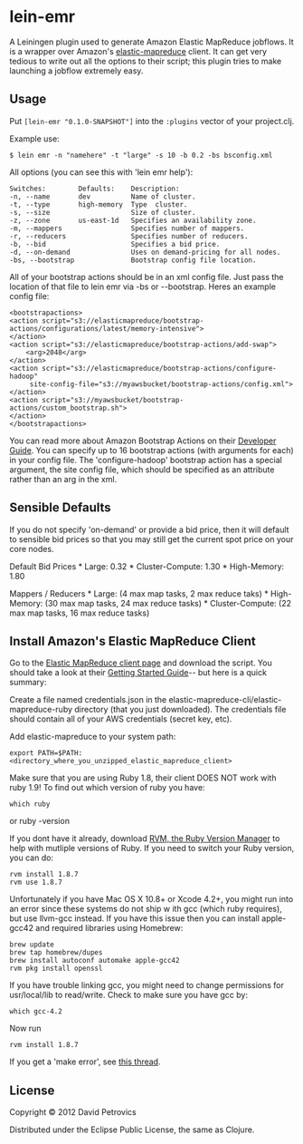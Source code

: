 # lein-emr

A Leiningen plugin used to generate Amazon Elastic MapReduce jobflows. It is a wrapper over Amazon's 
[elastic-mapreduce](http://aws.amazon.com/code/Elastic-MapReduce/2264)
client. It can get very tedious to write out all the options to their script; this plugin tries to make launching a 
jobflow extremely easy.

## Usage

Put `[lein-emr "0.1.0-SNAPSHOT"]` into the `:plugins` vector of your project.clj.

Example use:

    $ lein emr -n "namehere" -t "large" -s 10 -b 0.2 -bs bsconfig.xml

All options (you can see this with 'lein emr help'):
    
    Switches:        Defaults:    Description:                                 
    -n, --name       dev          Name of cluster.                      
    -t, --type       high-memory  Type  cluster.                        
    -s, --size                    Size of cluster.                      
    -z, --zone       us-east-1d   Specifies an availability zone.       
    -m, --mappers                 Specifies number of mappers.          
    -r, --reducers                Specifies number of reducers.         
    -b, --bid                     Specifies a bid price.                
    -d, --on-demand               Uses on demand-pricing for all nodes.
    -bs, --bootstrap              Bootstrap config file location.  
 
All of your bootstrap actions should be in an xml config file. Just pass the location of that file to lein emr via -bs 
or --bootstrap. Heres an example config file:

    <bootstrapactions>
    <action script="s3://elasticmapreduce/bootstrap-actions/configurations/latest/memory-intensive">
    </action>
    <action script="s3://elasticmapreduce/bootstrap-actions/add-swap">
        <arg>2048</arg>
    </action>
    <action script="s3://elasticmapreduce/bootstrap-actions/configure-hadoop"
         site-config-file="s3://myawsbucket/bootstrap-actions/config.xml">
    </action>
    <action script="s3://myawsbucket/bootstrap-actions/custom_bootstrap.sh">
    </action>
    </bootstrapactions>

You can read more about Amazon Bootstrap Actions on their 
[Developer Guide](http://docs.amazonwebservices.com/ElasticMapReduce/latest/DeveloperGuide/Bootstrap.html). You can 
specify up to 16 bootstrap actions (with arguments for each) in your config file. The 'configure-hadoop' bootstrap 
action has a special argument, the site config file, which should be specified as an attribute rather than an arg 
in the xml.

## Sensible Defaults

If you do not specify 'on-demand' or provide a bid price, then it will default to sensible bid prices so that you may 
still get the current spot price on your core nodes.

Default Bid Prices
    * Large: 0.32
    * Cluster-Compute: 1.30
    * High-Memory: 1.80

Mappers / Reducers
    * Large: (4 max map tasks, 2 max reduce taks)
    * High-Memory: (30 max map tasks, 24 max reduce tasks)
    * Cluster-Compute: (22 max map tasks, 16 max reduce tasks)

## Install Amazon's Elastic MapReduce Client
Go to the [Elastic MapReduce client page](http://aws.amazon.com/code/Elastic-MapReduce/2264) and download the script. 
You should take a look at their 
[Getting Started Guide](http://docs.amazonwebservices.com/ElasticMapReduce/latest/GettingStartedGuide/SignUp.html)-- but 
here is a quick summary:

Create a file named credentials.json in the elastic-mapreduce-cli/elastic-mapreduce-ruby directory (that you just 
downloaded). The credentials file should contain all of your AWS credentials (secret key, etc).

Add elastic-mapreduce to your system path:

    export PATH=$PATH:<directory_where_you_unzipped_elastic_mapreduce_client>

Make sure that you are using Ruby 1.8, their client DOES NOT work with ruby 1.9! To find out which version of ruby you 
have:

    which ruby
    
or
    ruby -version
    

If you dont have it already, download [RVM, the Ruby Version Manager](https://rvm.io) to help with mutliple versions of
Ruby. If you need to switch your Ruby version, you can do:

    rvm install 1.8.7
    rvm use 1.8.7

Unfortunately if you have Mac OS X 10.8+ or Xcode 4.2+, you might run into an error since these systems do not ship w
ith gcc (which ruby requires), but use llvm-gcc instead. If you have this issue then you can install apple-gcc42 and 
required libraries using Homebrew:

    brew update
    brew tap homebrew/dupes
    brew install autoconf automake apple-gcc42
    rvm pkg install openssl

If you have trouble linking gcc, you might need to change permissions for usr/local/lib to read/write. Check to make 
sure you have gcc by:

    which gcc-4.2

Now run 

    rvm install 1.8.7

If you get a 'make error', see 
[this thread](http://stackoverflow.com/questions/11664835/mountain-lion-rvm-install-1-8-7-x11-error).

## License

Copyright © 2012 David Petrovics

Distributed under the Eclipse Public License, the same as Clojure.
